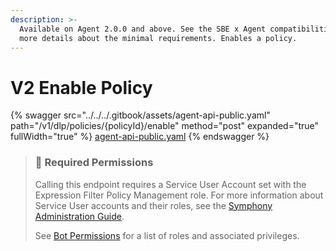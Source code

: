 ```yaml
---
description: >-
  Available on Agent 2.0.0 and above. See the SBE x Agent compatibilities for
  more details about the minimal requirements. Enables a policy.
---
```


# V2 Enable Policy

{% swagger src="../../../.gitbook/assets/agent-api-public.yaml" path="/v1/dlp/policies/{policyId}/enable" method="post" expanded="true" fullWidth="true" %}
[agent-api-public.yaml](../../../.gitbook/assets/agent-api-public.yaml)
{% endswagger %}

> ### 🚧 Required Permissions
>
> Calling this endpoint requires a Service User Account set with the Expression Filter Policy Management role. For more information about Service User accounts and their roles, see the [Symphony Administration Guide](https://symphony.direct/).
>
> See [Bot Permissions](https://docs.developers.symphony.com/building-bots-on-symphony/configuration/bot-permissions) for a list of roles and associated privileges.
